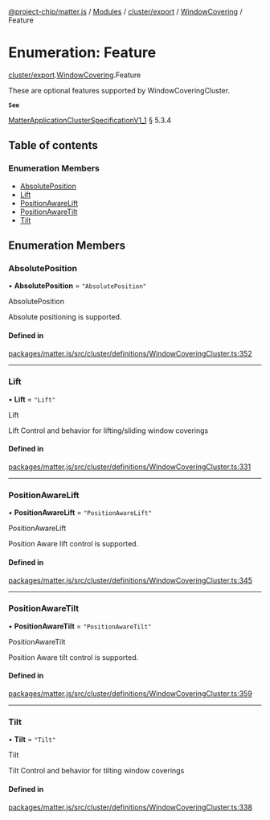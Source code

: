 [@project-chip/matter.js](../README.md) / [Modules](../modules.md) / [cluster/export](../modules/cluster_export.md) / [WindowCovering](../modules/cluster_export.WindowCovering.md) / Feature

# Enumeration: Feature

[cluster/export](../modules/cluster_export.md).[WindowCovering](../modules/cluster_export.WindowCovering.md).Feature

These are optional features supported by WindowCoveringCluster.

**`See`**

[MatterApplicationClusterSpecificationV1_1](../interfaces/spec_export.MatterApplicationClusterSpecificationV1_1.md) § 5.3.4

## Table of contents

### Enumeration Members

- [AbsolutePosition](cluster_export.WindowCovering.Feature.md#absoluteposition)
- [Lift](cluster_export.WindowCovering.Feature.md#lift)
- [PositionAwareLift](cluster_export.WindowCovering.Feature.md#positionawarelift)
- [PositionAwareTilt](cluster_export.WindowCovering.Feature.md#positionawaretilt)
- [Tilt](cluster_export.WindowCovering.Feature.md#tilt)

## Enumeration Members

### AbsolutePosition

• **AbsolutePosition** = ``"AbsolutePosition"``

AbsolutePosition

Absolute positioning is supported.

#### Defined in

[packages/matter.js/src/cluster/definitions/WindowCoveringCluster.ts:352](https://github.com/project-chip/matter.js/blob/e87b236f/packages/matter.js/src/cluster/definitions/WindowCoveringCluster.ts#L352)

___

### Lift

• **Lift** = ``"Lift"``

Lift

Lift Control and behavior for lifting/sliding window coverings

#### Defined in

[packages/matter.js/src/cluster/definitions/WindowCoveringCluster.ts:331](https://github.com/project-chip/matter.js/blob/e87b236f/packages/matter.js/src/cluster/definitions/WindowCoveringCluster.ts#L331)

___

### PositionAwareLift

• **PositionAwareLift** = ``"PositionAwareLift"``

PositionAwareLift

Position Aware lift control is supported.

#### Defined in

[packages/matter.js/src/cluster/definitions/WindowCoveringCluster.ts:345](https://github.com/project-chip/matter.js/blob/e87b236f/packages/matter.js/src/cluster/definitions/WindowCoveringCluster.ts#L345)

___

### PositionAwareTilt

• **PositionAwareTilt** = ``"PositionAwareTilt"``

PositionAwareTilt

Position Aware tilt control is supported.

#### Defined in

[packages/matter.js/src/cluster/definitions/WindowCoveringCluster.ts:359](https://github.com/project-chip/matter.js/blob/e87b236f/packages/matter.js/src/cluster/definitions/WindowCoveringCluster.ts#L359)

___

### Tilt

• **Tilt** = ``"Tilt"``

Tilt

Tilt Control and behavior for tilting window coverings

#### Defined in

[packages/matter.js/src/cluster/definitions/WindowCoveringCluster.ts:338](https://github.com/project-chip/matter.js/blob/e87b236f/packages/matter.js/src/cluster/definitions/WindowCoveringCluster.ts#L338)
